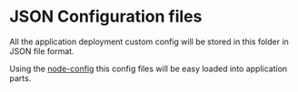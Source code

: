 # JSON Configuration files

All the application deployment custom config will be stored in this folder in JSON file format.

Using the [node-config](https://github.com/lorenwest/node-config) this config files will be easy loaded into application parts.